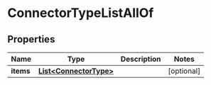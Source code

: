 

# ConnectorTypeListAllOf


## Properties

Name | Type | Description | Notes
------------ | ------------- | ------------- | -------------
**items** | [**List&lt;ConnectorType&gt;**](ConnectorType.md) |  |  [optional]



